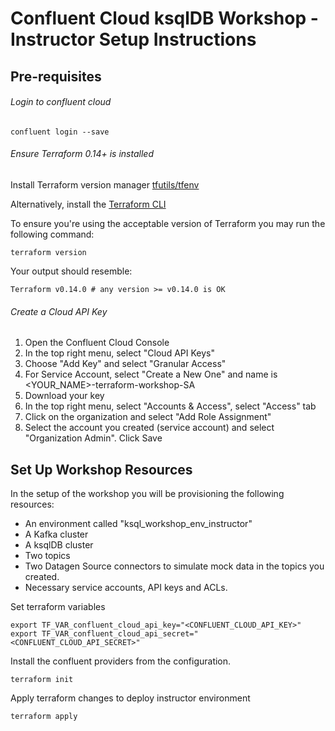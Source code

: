 # Confluent Cloud ksqlDB Workshop - Instructor Setup Instructions


## Pre-requisites


###### Login to confluent cloud 
```
confluent login --save
```

###### Ensure Terraform 0.14+ is installed

Install Terraform version manager [tfutils/tfenv](https://github.com/tfutils/tfenv)

Alternatively, install the [Terraform CLI](https://learn.hashicorp.com/tutorials/terraform/install-cli?_ga=2.42178277.1311939475.1662583790-739072507.1660226902#install-terraform)

To ensure you're using the acceptable version of Terraform you may run the following command:
```
terraform version
```
Your output should resemble: 
```
Terraform v0.14.0 # any version >= v0.14.0 is OK
```
###### Create a Cloud API Key 

1. Open the Confluent Cloud Console
2. In the top right menu, select "Cloud API Keys"
3. Choose "Add Key" and select "Granular Access"
4. For Service Account, select "Create a New One" and name is <YOUR_NAME>-terraform-workshop-SA
5. Download your key
6. In the top right menu, select "Accounts & Access", select "Access" tab
7. Click on the organization and select "Add Role Assignment" 
8. Select the account you created (service account) and select "Organization Admin". Click Save


## Set Up Workshop Resources 
In the setup of the workshop you will be provisioning the following resources: 
- An environment called "ksql_workshop_env_instructor"
- A Kafka cluster 
- A ksqlDB cluster 
- Two topics 
- Two Datagen Source connectors to simulate mock data in the topics you created. 
- Necessary service accounts, API keys and ACLs. 



Set terraform variables 
```
export TF_VAR_confluent_cloud_api_key="<CONFLUENT_CLOUD_API_KEY>"
export TF_VAR_confluent_cloud_api_secret="<CONFLUENT_CLOUD_API_SECRET>" 
```

Install the confluent providers from the configuration.
```
terraform init
```

Apply terraform changes to deploy instructor environment
```
terraform apply
```


